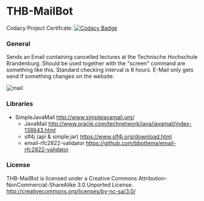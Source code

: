 # THB-MailBot

Codacy Project Certifcate: [![Codacy Badge](https://api.codacy.com/project/badge/Grade/8a8c774d495c4e0284ac17344e7c097e)](https://www.codacy.com/app/strumswell/THB-MailBot?utm_source=github.com&amp;utm_medium=referral&amp;utm_content=strumswell/THB-MailBot&amp;utm_campaign=Badge_Grade)

### General 

Sends an Email containing cancelled lectures at the Technische Hochschule Brandenburg. Should be used together with the "screen" command are something like this. Standard checking interval is 6 hours. E-Mail only gets send if something changes on the website. 

![mail](https://i.imgur.com/ek4JVz6.png)

### Libraries 

 - SimpleJavaMail http://www.simplejavamail.org/
   - JavaMail http://www.oracle.com/technetwork/java/javamail/index-138643.html
   - slf4j (api & simple.jar) https://www.slf4j.org/download.html
   - email-rfc2822-validator https://github.com/bbottema/email-rfc2822-validator

### License 

THB-MailBot is licensed under a Creative Commons Attribution-NonCommercial-ShareAlike 3.0 Unported License.
http://creativecommons.org/licenses/by-nc-sa/3.0/
